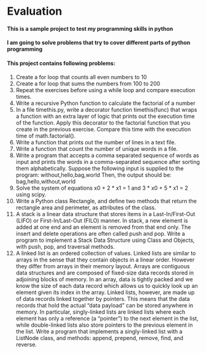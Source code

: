 # Evaluation

#### This is a sample project to test my programming skills in python
#### I am going to solve problems that try to cover different parts of python programming
#### This project contains following problems:
1. Create a for loop that counts all even numbers to 10
2. Create a for loop that sums the numbers from 100 to 200
3. Repeat the exercises before using a while loop and compare execution times.
4. Write a recursive Python function to calculate the factorial of a number
5. In a file timethis.py, write a decorator function timethis(func) that wraps a function with an extra layer of logic that prints out the execution time of the function. Apply this decorator to the factorial function that you create in the previous exercise. Compare this time with the execution time of math.factorial().
6. Write a function that prints out the number of lines in a text file.
7. Write a function that count the number of unique words in a file.
8. Write a program that accepts a comma separated sequence of words as input and prints the words in a comma-separated sequence after sorting them alphabetically.
Suppose the following input is supplied to the program:
without,hello,bag,world
Then, the output should be:
bag,hello,without,world
9. Solve the system of equations x0 + 2 * x1 = 1 and 3 * x0 + 5 * x1 = 2 using scipy.
10. Write a Python class Rectangle, and define two methods that return the rectangle area and perimeter, as attributes of the class.
11. A stack is a linear data structure that stores items in a Last-In/First-Out (LIFO) or First-In/Last-Out (FILO) manner. In stack, a new element is added at one end and an element is removed from that end only. The insert and delete operations are often called push and pop.
Write a program to implement a Stack Data Structure using Class and Objects, with push, pop, and traversal methods.
12. A linked list is an ordered collection of values. Linked lists are similar to arrays in the sense that they contain objects in a linear order. However they differ from arrays in their memory layout. Arrays are contiguous data structures and are composed of fixed-size data records stored in adjoining blocks of memory. In an array, data is tightly packed and we know the size of each data record which allows us to quickly look up an element given its index in the array. Linked lists, however, are made up of data records linked together by pointers. This means that the data records that hold the actual “data payload” can be stored anywhere in memory. In particular, singly-linked lists are linked lists where each element has only a reference (a “pointer”) to the next element in the list, while double-linked lists also store pointers to the previous element in the list. Write a program that implements a singly-linked list with a ListNode class, and methods: append, prepend, remove, find, and reverse. 
